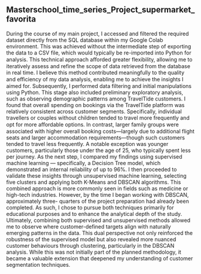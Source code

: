 ## Masterschool_time_series_Project_supermarket_favorita

During the course of my main project, I accessed and filtered the required dataset directly from the SQL database within my Google Colab environment. This was achieved without the intermediate step of exporting the data to a CSV file, which would typically be re-imported into Python for analysis. This technical approach aﬀorded greater flexibility, allowing me to iteratively assess and refine the scope of data retrieved from the database in real time. I believe this method contributed meaningfully to the quality and eﬃciency of my data analysis, enabling me to achieve the insights I aimed for. Subsequently, I performed data filtering and initial manipulations using Python. This stage also included preliminary exploratory analysis, such as observing demographic patterns among TravelTide customers. I found that overall spending on bookings via the TravelTide platform was relatively consistent across customer segments. Specifically, individual travellers or couples without children tended to travel more frequently and opt for more aﬀordable options. In contrast, larger family groups were associated with higher overall booking costs—largely due to additional flight seats and larger accommodation requirements—though such customers tended to travel less frequently. A notable exception was younger customers, particularly those under the age of 25, who typically spent less per journey. As the next step, I compared my findings using supervised machine learning — specifically, a Decision Tree model, which demonstrated an internal reliability of up to 96%. I then proceeded to validate these insights through unsupervised machine learning, selecting five clusters and applying both K-Means and DBSCAN algorithms. This combined approach is more commonly seen in fields such as medicine or high-tech industries. However, by the time I began working with DBSCAN, approximately three- quarters of the project preparation had already been completed. As such, I chose to pursue both techniques primarily for educational purposes and to enhance the analytical depth of the study. Ultimately, combining both supervised and unsupervised methods allowed me to observe where customer-defined targets align with naturally emerging patterns in the data. This dual perspective not only reinforced the robustness of the supervised model but also revealed more nuanced customer behaviours through clustering, particularly in the DBSCAN analysis. While this was not initially part of the planned methodology, it became a valuable extension that deepened my understanding of customer segmentation techniques.
